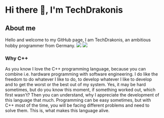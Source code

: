 # Hi there 👋, I'm TechDrakonis

## About me
Hello and welcome to my GitHub page, I am TechDrakonis, an ambitious hobby programmer from Germany.
<img src="https://github-readme-stats.vercel.app/api?username=TechDrakonis&theme=gotham">
<img src="https://github-readme-stats.vercel.app/api/top-langs/?username=TechDrakonis&layout=compact&theme=gotham">

### Why C++
As you know I love the C++ programming language, because you can combine i.e. hardware programming with software engineering. I do like the freedom to do whatever I like to do, to develop whatever I like to develop and to get the worst or the best out of my system. Yes, it may be hard sometimes, but do you know this moment, if something worked out, which first wasn't? Then you can understand, why I appreciate the development of this language that much. Programming can be easy sometimes, but with C++ most of the time, you will be facing different problems and need to solve them. This is, what makes this language alive.

<!--
**TechDrakonis/TechDrakonis** is a ✨ _special_ ✨ repository because its `README.md` (this file) appears on your GitHub profile.

Here are some ideas to get you started: -->

<!-- ### 🔭 I’m currently working on ... -->

<!--
- 🌱 I’m currently learning ...
- 👯 I’m looking to collaborate on ...
- 🤔 I’m looking for help with ...
- 💬 Ask me about ...
- 📫 How to reach me: ...
- 😄 Pronouns: ...
- ⚡ Fun fact: ...
-->
